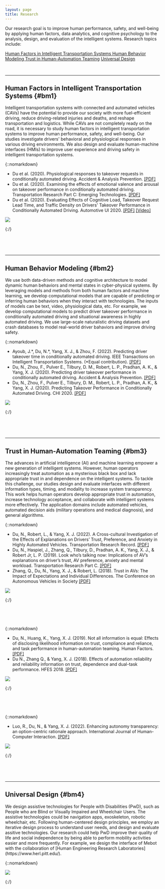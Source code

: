 ```yaml
---
layout: page
title: Research
---
```



Our research goal is to improve human performance, safety, and well-being by applying human factors, data analytics, and cognitive psychology to the analysis, design, and evaluation of the intelligent systems. Research topics include: 

<a role="button" href="#bm1" class="btn btn-primary btn-md">Human Factors in Intelligent Transportation Systems </a>
<a role="button" href="#bm2" class="btn btn-primary btn-md">Human Behavior Modeling </a>
<a role="button" href="#bm3" class="btn btn-primary btn-md">Trust in Human-Automation Teaming</a>
<a role="button" href="#bm3" class="btn btn-primary btn-md">Universal Design</a>


<p>&nbsp;</p>

---
## Human Factors in Intelligent Transportation Systems {#bm1}
<p></p>
Intelligent transportation systems with connected and automated vehicles (CAVs) have the potential to provide our society with more fuel-efficient driving, reduce driving-related injuries and deaths, and reshape transportation and logistics. While CAVs are not completely ready on the road, it is necessary to study human factors in intelligent transportation systems to improve human performance, safety, and well-being. Our studies investigate drivers' behavioral and physiological responses in various driving environments. We also design and evaluate human-machine interfaces (HMIs) to improve user experience and driving safety in intelligent transportation systems. 
<!-- While we are a long way from the fully automated vehicles, automated driving features at SAE Level 3, such as the Honda Sensing Elite, are introduced into the market. With conditional or high automation, drivers will no longer be required to actively monitor the driving environment and can potentially engage in non-driving-related tasks. -->

{::nomarkdown}
		<div class="main-topic">
			<div class="right-text">
				<p>
<UL>
<li>Du et al. (2020). Physiological responses to takeover requests in conditionally automated driving. Accident & Analysis Prevention. <a href="http://doi.org/10.1016/j.aap.2020.105804">[PDF]</a> </li>
<li>Du et al. (2020). Examining the effects of emotional valence and arousal on takeover performance in conditionally automated driving. Transportation Research Part C: Emerging Technologies.  <a href="http://doi.org/10.1016/j.trc.2020.01.006">[PDF]</a> </li>
<li>Du et al. (2020). Evaluating Effects of Cognitive Load, Takeover Request Lead Time, and Traffic Density on Drivers' Takeover Performance in Conditionally Automated Driving. Automotive UI 2020.  <a href="http://doi.org/10.1145/3409120.3410666">[PDF]</a>  <a href="https://www.youtube.com/watch?v=F34DHjgcn2I">[Video]</a> </li>
<!-- <li>Du et al. (2020). Examining effects of scenario type and vehicle speed on takeover readiness and performance in conditionally automated driving. HFES 2020. <a href="https://doi.org/10.1177/1071181320641482">[PDF]</a>  <a href="https://www.youtube.com/watch?v=Ln4pPmwiI9M">[Video]</a> </li> -->
</UL>
				</p>
			</div>
  			<div class="left-picture">
				<img src="images/Research/Investigation copy.png">
			</div>
  </div>

{:/}

<p>&nbsp;</p>
<p>&nbsp;</p>


<!-- {::nomarkdown}
<img src="images/Research/sensors.jpg" class="textwrapper__image">
{:/}
- Du et al. (2020). Physiological responses to takeover requests in conditionally automated driving. Accident & Analysis Prevention. 
- Du et al. (2020). Examining the effects of emotional valence and arousal on takeover performance in conditionally automated driving. Transportation Research Part C: Emerging Technologies. [PDF]
- Du et al. (2020). Evaluating Effects of Cognitive Load, Takeover Request Lead Time, and Traffic Density on Drivers' Takeover Performance in Conditionally Automated Driving. Automotive UI 2020. [PDF] [Video]
- Du et al. (2020). Examining effects of scenario type and vehicle speed on takeover readiness and performance in conditionally automated driving. HFES 2020. [Video]
 -->







---
## Human Behavior Modeling {#bm2}
<p></p>
We use both data-driven methods and cognitive architecture to model dynamic human behaviors and mental states in cyber-physical systems. By leveraging models and methods from both human factors and machine learning, we develop computational models that are capable of predicting or inferring human behaviors when they interact with technologies. The inputs of models can be text, video, physiological data, etc. For example, we develop computational models to predict driver takeover performance in conditionally automated driving and situational awareness in highly automated driving. We use large-scale naturalistic driving datasets and crash databases to model real-world driver bahaviors and improve driving safety. 



{::nomarkdown}
		<div class="main-topic">
			<div class="right-text">
				<p>
<UL>
<li>Ayoub, J.*, Du, N.*, Yang, X. J., & Zhou, F. (2022). Predicting driver takeover time in conditionally automated driving. IEEE Transactions on Intelligent Transportation Systems. (*Equal contribution). <a href="https://doi.org/10.1109/TITS.2022.3154329">[PDF]</a> </li>
<li>Du, N., Zhou, F., Pulver E., Tilbury, D. M., Robert, L. P., Pradhan, A. K., & Yang, X. J. (2020). Predicting driver takeover performance in  conditionally  automated  driving. Accident & Analysis Prevention. <a href="http://doi.org/10.1016/j.aap.2020.105748">[PDF]</a> </li>
<li>Du, N., Zhou, F., Pulver E., Tilbury, D. M., Robert, L. P., Pradhan, A. K., & Yang, X. J. (2020). Predicting Takeover Performance in Conditionally Automated Driving. CHI 2020. <a href="http://doi.org/10.1145/3334480.3382963">[PDF]</a> </li>
</UL>
				</p>
			</div>
  			<div class="left-picture">
				<img src="images/Research/Modeling.jpg">
			</div>
  </div>

{:/}

<p>&nbsp;</p>
<p>&nbsp;</p>




---
## Trust in Human-Automation Teaming {#bm3}
<p></p>

The advances in artificial intelligence (AI) and machine learning empower a new generation of intelligent systems. However, human operators increasingly treat automation as a mysterious black box and lack appropriate trust in and dependence on the intelligent systems. To tackle this challenge, our studies design and evaluate interfaces with different information types, timing, and modality to increase system transparency. This work helps human operators develop appropriate trust in automation, increase technology acceptance, and collaborate with intelligent systems more effectively. The application domains include automated vehicles, automated decision aids (military operations and medical diagnosis), and general algorithms. 

<!-- When it comes to automated vehicles, there are serious concerns about whether individuals will choose to employ automated vehicles (AVs). One of the most central of these concerns is the lack of trust in AVs. In this project, we explored the possibility of using explanations of vehicle actions to help drivers build trust in automated vehicles. We conducted a human-subject experiment in a driving simulator and found that explanations provided before an AV acted were associated with higher trust in and preference for the AV. Furthermore, We investigated how drivers' personality and culture backgrounds influenced such interactions. Our results have important implications for the adoption of AVs.

Automated decision aids have been used in a wide array of domains such as military operations and medical diagnosis.  To facilitate appropriate trust in and dependence on automation, this study examined the effects of disclosing different types of likelihood information on human operators’ trust in automation and their team performance in the context of a simulated surveillance task. The results indicate that not all likelihood information is equal in aiding human-automation team performance. Directly presenting the hit and correct rejection rates of an automated decision aid should be avoided. Otherwises, baysian reasoning needs to be emphasized as countermeasures to eliminate its negative effects. The findings can be applied to the design of automated decision aids.
 -->
{::nomarkdown}
		<div class="main-topic">
			<div class="right-text">
				<p>
<UL>
<li>Du, N., Robert, L., & Yang, X. J. (2022). A Cross-cultural Investigation of the Effects of Explanations on Drivers’ Trust, Preference, and Anxiety in Highly Automated Vehicles. Transportation Research Record.  <a href="https://doi.org/10.1177/03611981221100528">[PDF]</a> </li>
<li>Du, N., Haspiel, J., Zhang, Q., Tilbury, D., Pradhan, A. K., Yang, X. J., & Robert Jr, L. P. (2019). Look who’s talking now: Implications of AV’s explanations on driver’s trust, AV preference, anxiety and mental workload. Transportation Research Part C.  <a href="http://doi.org/10.1016/j.trc.2019.05.025">[PDF]</a> </li>
<!-- <li>Haspiel, J., Du, N., Yang, X. J., Tilbury, D., Pradhan, A., Robert, L. P., (2018). Explanations and Expectations: Trust Building in Automated Vehicles. HRI 2018.  <a href="http://doi.org/10.1145/3173386.3177057">[PDF]</a> </li> -->
<li>Zhang, Q., Du, N., Yang, X. J., & Robert, L. (2018). Trust in AVs: The Impact of Expectations and Individual Differences. The Conference on Autonomous Vehicles in Society <a href="https://deepblue.lib.umich.edu/bitstream/handle/2027.42/142567/Zhang%20et%20al.%202018.pdf?sequence=1">[PDF]</a> </li>
</UL>
				</p>
			</div>
  			<div class="left-picture">
				<img src="images/Research/ExplanationsTrust.png">
			</div>
  </div>

{:/}



<p>&nbsp;</p>
<p>&nbsp;</p>


{::nomarkdown}
		<div class="main-topic">
			<div class="right-text">
				<p>
<UL>
<li>Du, N., Huang, K., Yang, X. J. (2019). Not all information is equal: Effects of disclosing likelihood information on trust, compliance and reliance, and task performance in human-automation teaming. Human Factors. <a href="http://doi.org/10.1177/0018720819862916">[PDF]</a> </li>
<li>Du N., Zhang Q., & Yang, X. J. (2018). Effects of automation reliability and reliability information on trust, dependence and dual-task performance. HFES 2018. <a href="http://doi.org/10.1177/1541931218621041">[PDF]</a> </li>
</UL>
				</p>
			</div>
  			<div class="left-picture">
				<img src="images/Research/SDT0.png">
			</div>
  </div>

{:/}


<p>&nbsp;</p>
<p>&nbsp;</p>


{::nomarkdown}
		<div class="main-topic">
			<div class="right-text">
				<p>
<UL>
<li>Luo, R., Du, N., & Yang, X. J. (2022). Enhancing autonomy transparency: an option-centric rationale approach. International Journal of Human-Computer Interaction. <a href="https://doi.org/10.1080/10447318.2022.2097602">[PDF]</a></li>
</UL>
				</p>
			</div>
  			<div class="left-picture">
				<img src="images/Research/with_exp_new.png">
			</div>
  </div>

{:/}


<p>&nbsp;</p>
<p>&nbsp;</p>


---
## Universal Design {#bm4}
<p></p>
We design assistive technologies for People with Disabilities (PwD), such as People who are Blind or Visually Impaired and Wheelchair Users. The assistive technologies could be navigation apps, exoskeleton, robotic wheelchair, etc. Following human-centered design principles, we employ an iterative design process to understand user needs, and design and evaluate assitive technologies. Our research could help PwD improve their quality of life and social independence by being able to perform mobility activities easier and more frequently. For example, we design the interface of Mebot with the collaboration of [Human Engineering Research Laboratories](https://www.herl.pitt.edu/).




{::nomarkdown}
		<div class="main-topic">
			<div class="right-text">
				<p>
<UL>

</UL>
				</p>
			</div>
  			<div class="left-picture">
				<img src="images/Research/Mebot_interface_all.png">
			</div>
  </div>

{:/}

<p>&nbsp;</p>
<p>&nbsp;</p>


<!-- <img src="images/Research/SDT1.png" align="left" width="20%"> -->



<!-- 
## XX
XX.
<a role="button" href="./research_topics/XX" class="btn btn-success btn-sm">More details</a>
 -->

